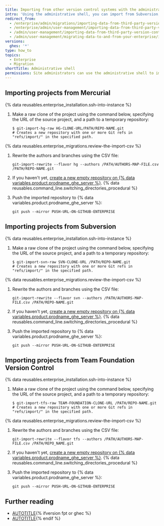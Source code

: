 ```yaml
---
title: Importing from other version control systems with the administrative shell
intro: 'Using the administrative shell, you can import from Subversion, Mercurial and Team Foundation Version Control to Git repositories on {% data variables.product.prodname_ghe_server %}.'
redirect_from:
  - /enterprise/admin/migrations/importing-data-from-third-party-version-control-systems
  - /enterprise/admin/user-management/importing-data-from-third-party-version-control-systems
  - /admin/user-management/importing-data-from-third-party-version-control-systems
  - /admin/user-management/migrating-data-to-and-from-your-enterprise/importing-data-from-third-party-version-control-systems
versions:
  ghes: '*'
type: how_to
topics:
  - Enterprise
  - Migration
shortTitle: Administrative shell
permissions: Site administrators can use the administrative shell to import data from other version control systems.
---
```


## Importing projects from Mercurial

{% data reusables.enterprise_installation.ssh-into-instance %}
1. Make a raw clone of the project using the command below, specifying the URL of the source project, and a path to a temporary repository:

   ```shell
   $ git-import-hg-raw HG-CLONE-URL/PATH/REPO-NAME.git
   # Creates a new repository with one or more Git refs in "refs/import/" in the specified path.
   ```

{% data reusables.enterprise_migrations.review-the-import-csv %}
1. Rewrite the authors and branches using the CSV file:

   ```shell
   git-import-rewrite --flavor hg --authors /PATH/AUTHORS-MAP-FILE.csv /PATH/REPO-NAME.git
   ```

1. If you haven't yet, [create a new empty repository on {% data variables.product.prodname_ghe_server %}](/repositories/creating-and-managing-repositories/creating-a-new-repository).
{% data reusables.command_line.switching_directories_procedural %}
1. Push the imported repository to {% data variables.product.prodname_ghe_server %}:

   ```shell
   git push --mirror PUSH-URL-ON-GITHUB-ENTERPRISE
   ```

## Importing projects from Subversion

{% data reusables.enterprise_installation.ssh-into-instance %}
1. Make a raw clone of the project using the command below, specifying the URL of the source project, and a path to a temporary repository:

   ```shell
   $ git-import-svn-raw SVN-CLONE-URL /PATH/REPO-NAME.git
   # Creates a new repository with one or more Git refs in "refs/import/" in the specified path.
   ```

{% data reusables.enterprise_migrations.review-the-import-csv %}
1. Rewrite the authors and branches using the CSV file:

   ```shell
   git-import-rewrite --flavor svn --authors /PATH/AUTHORS-MAP-FILE.csv /PATH/REPO-NAME.git
   ```

1. If you haven't yet, [create a new empty repository on {% data variables.product.prodname_ghe_server %}](/repositories/creating-and-managing-repositories/creating-a-new-repository).
{% data reusables.command_line.switching_directories_procedural %}
1. Push the imported repository to {% data variables.product.prodname_ghe_server %}:

   ```shell
   git push --mirror PUSH-URL-ON-GITHUB-ENTERPRISE
   ```

## Importing projects from Team Foundation Version Control

{% data reusables.enterprise_installation.ssh-into-instance %}
1. Make a raw clone of the project using the command below, specifying the URL of the source project, and a path to a temporary repository:

   ```shell
   $ git-import-tfs-raw TEAM-FOUNDATION-CLONE-URL /PATH/REPO-NAME.git
   # Creates a new repository with one or more Git refs in "refs/import/" in the specified path.
   ```

{% data reusables.enterprise_migrations.review-the-import-csv %}
1. Rewrite the authors and branches using the CSV file:

   ```shell
   git-import-rewrite --flavor tfs --authors /PATH/AUTHORS-MAP-FILE.csv /PATH/REPO_NAME.git
   ```

1. If you haven't yet, [create a new empty repository on {% data variables.product.prodname_ghe_server %}](/repositories/creating-and-managing-repositories/creating-a-new-repository).
{% data reusables.command_line.switching_directories_procedural %}
1. Push the imported repository to {% data variables.product.prodname_ghe_server %}:

   ```shell
   git push --mirror PUSH-URL-ON-GITHUB-ENTERPRISE
   ```

## Further reading

* [AUTOTITLE](/admin/configuration/configuring-your-enterprise/command-line-utilities#import-and-export){% ifversion fpt or ghec %}
* [AUTOTITLE](/get-started/using-git/troubleshooting-the-2-gb-push-limit){% endif %}
